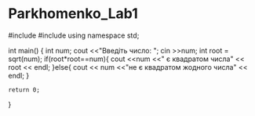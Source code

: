 # Parkhomenko_Lab1
#include <iostream>
#include <cmath>
using namespace std;

int main()
{
    int num;
    cout <<"Введіть число: ";
    cin >>num;
    int root = sqrt(num);
    if(root*root==num){
    cout <<num <<" є квадратом числа" << root << endl;
    }else{
        cout << num <<"не є квадратом жодного числа" << endl;
    }

    return 0;
}
